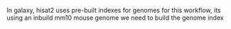 

In galaxy, hisat2 uses pre-built indexes for genomes
for this workflow, its using an inbuild mm10 mouse genome
we need to build the genome index